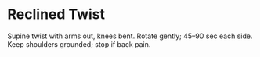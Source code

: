 # Reclined Twist

Supine twist with arms out, knees bent. Rotate gently; 45–90 sec each side. Keep shoulders grounded; stop if back pain.
